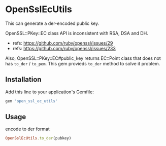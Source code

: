 # OpenSslEcUtils

This can generate a der-encoded public key.

OpenSSL::PKey::EC class API is inconsistent with RSA, DSA and DH.
- refs: https://github.com/ruby/openssl/issues/29
- refs: https://github.com/ruby/openssl/issues/233

Also, OpenSSL::PKey::EC#public_key returns EC::Point class that does not has `to_der` / `to_pem`.
This gem provieds `to_der` method to solve it problem.

## Installation

Add this line to your application's Gemfile:

```ruby
gem 'open_ssl_ec_utils'
```

## Usage

encode to der format

```ruby
OpenSslEcUtils.to_der(pubkey)
```

